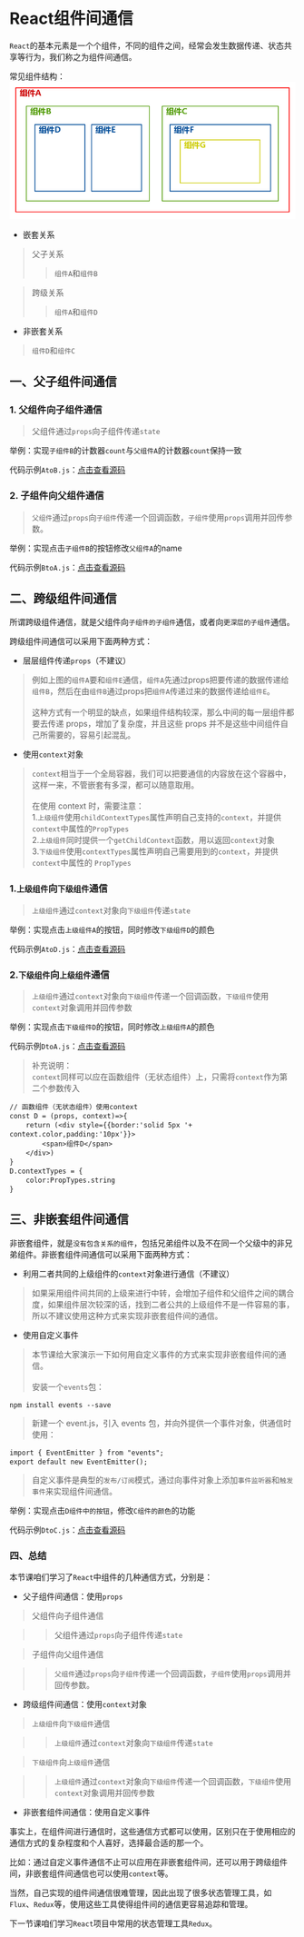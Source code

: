 # React组件间通信

`React`的基本元素是一个个组件，不同的组件之间，经常会发生数据传递、状态共享等行为，我们称之为组件间通信。

常见组件结构：<br>
![组件树](./components.jpg)

- 嵌套关系

> 父子关系
>> `组件A`和`组件B`

> 跨级关系
>> `组件A`和`组件D`<br>

- 非嵌套关系

> `组件D`和`组件C`<br>

## 一、父子组件间通信
### 1. 父组件向子组件通信
> 父组件通过`props`向子组件传递`state`

举例：实现`子组件B`的计数器`count`与`父组件A`的计数器`count`保持一致

代码示例`AtoB.js`：[点击查看源码](../src/components/AtoB.js)

### 2. 子组件向父组件通信
> `父组件`通过`props`向`子组件`传递一个回调函数，`子组件`使用`props`调用并回传参数。

举例：实现点击`子组件B`的按钮修改`父组件A`的name

代码示例`BtoA.js`：[点击查看源码](../src/components/BtoA.js)

## 二、跨级组件间通信

所谓跨级组件通信，就是父组件向`子组件的子组件`通信，或者向`更深层的子组件`通信。

跨级组件间通信可以采用下面两种方式：

- 层层组件传递`props`（不建议）

> 例如上图的`组件A`要和`组件E`通信，`组件A`先通过props把要传递的数据传递给`组件B`，然后在由`组件B`通过props把`组件A`传递过来的数据传递给`组件E`。<br><br>
> 这种方式有一个明显的缺点，如果组件结构较深，那么中间的每一层组件都要去传递 props，增加了复杂度，并且这些 props 并不是这些中间组件自己所需要的，容易引起混乱。<br>

- 使用`context`对象

> `context`相当于一个全局容器，我们可以把要通信的内容放在这个容器中，这样一来，不管嵌套有多深，都可以随意取用。<br><br>
> 在使用 context 时，需要注意：<br>
> 1.`上级组件`使用`childContextTypes`属性声明自己支持的`context`，并提供`context`中属性的`PropTypes`<br>
> 2.`上级组件`同时提供一个`getChildContext`函数，用以返回`context`对象<br>
> 3.`下级组件`使用`contextTypes`属性声明自己需要用到的`context`，并提供`context`中属性的 `PropTypes`<br>

### 1.`上级组件`向`下级组件`通信

> `上级组件`通过`context`对象向`下级组件`传递`state`

举例：实现点击`上级组件A`的按钮，同时修改`下级组件D`的颜色

代码示例`AtoD.js`：[点击查看源码](../src/components/AtoD.js)

### 2.`下级组件`向`上级组件`通信

> `上级组件`通过`context`对象向`下级组件`传递一个回调函数，`下级组件`使用`context`对象调用并回传参数

举例：实现点击`下级组件D`的按钮，同时修改`上级组件A`的颜色

代码示例`DtoA.js`：[点击查看源码](../src/components/DtoA.js)

> 补充说明：<br>
> `context`同样可以应在函数组件（无状态组件）上，只需将`context`作为第二个参数传入

```
// 函数组件（无状态组件）使用context
const D = (props, context)=>{
    return (<div style={{border:'solid 5px '+ context.color,padding:'10px'}}>
        <span>组件D</span>
    </div>)
}
D.contextTypes = {
    color:PropTypes.string
}
```


## 三、非嵌套组件间通信
非嵌套组件，就是`没有包含关系的组件`，包括兄弟组件以及不在同一个父级中的非兄弟组件。非嵌套组件间通信可以采用下面两种方式：

- 利用二者共同的上级组件的`context`对象进行通信（不建议）

> 如果采用组件间共同的上级来进行中转，会增加子组件和父组件之间的耦合度，如果组件层次较深的话，找到二者公共的上级组件不是一件容易的事，所以不建议使用这种方式来实现非嵌套组件间的通信。

- 使用自定义事件

> 本节课给大家演示一下如何用自定义事件的方式来实现非嵌套组件间的通信。<br><br>
> 安装一个`events`包：<br>
> 
```
npm install events --save
```
> 新建一个 event.js，引入 events 包，并向外提供一个事件对象，供通信时使用：
>
```
import { EventEmitter } from "events";
export default new EventEmitter();
```
> 自定义事件是典型的`发布/订阅`模式，通过向事件对象上添加`事件监听器`和`触发事件`来实现组件间通信。

举例：实现点击`D组件中的按钮`，修改`C组件的颜色`的功能

代码示例`DtoC.js`：[点击查看源码](../src/components/DtoC.js)

### 四、总结
本节课咱们学习了`React`中组件的几种通信方式，分别是：

- 父子组件间通信：使用`props`

> 父组件向子组件通信

>> 父组件通过`props`向子组件传递`state`

> 子组件向父组件通信

>>`父组件`通过`props`向`子组件`传递一个回调函数，`子组件`使用`props`调用并回传参数。

- 跨级组件间通信：使用`context`对象

> `上级组件`向`下级组件`通信

>>`上级组件`通过`context`对象向`下级组件`传递`state`

> `下级组件`向`上级组件`通信

>> `上级组件`通过`context`对象向`下级组件`传递一个回调函数，`下级组件`使用`context`对象调用并回传参数

- 非嵌套组件间通信：使用自定义事件

事实上，在组件间进行通信时，这些通信方式都可以使用，区别只在于使用相应的通信方式的复杂程度和个人喜好，选择最合适的那一个。<br>

比如：通过自定义事件通信不止可以应用在非嵌套组件间，还可以用于跨级组件间，非嵌套组件间通信也可以使用`context`等。

当然，自己实现的组件间通信很难管理，因此出现了很多状态管理工具，如`Flux`、`Redux`等，使用这些工具使得组件间的通信更容易追踪和管理。

下一节课咱们学习`React`项目中常用的状态管理工具`Redux`。
